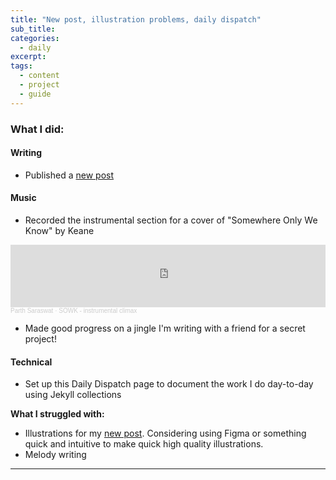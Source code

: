 ```yaml
---
title: "New post, illustration problems, daily dispatch"
sub_title:
categories:
  - daily
excerpt: 
tags:
  - content
  - project
  - guide
---
```


### What I did:

#### Writing
- Published a [new post](https://parthsaraswat.github.io/general/2020/08/11/what-do-i-do.html)

#### Music
- Recorded the instrumental section for a cover of "Somewhere Only We Know" by Keane
<iframe width="100%" height="100" scrolling="no" frameborder="no" allow="autoplay" src="https://w.soundcloud.com/player/?url=https%3A//api.soundcloud.com/tracks/874247389&color=%23ff5500&auto_play=false&hide_related=false&show_comments=true&show_user=true&show_reposts=false&show_teaser=true&visual=true"></iframe><div style="font-size: 10px; color: #cccccc;line-break: anywhere;word-break: normal;overflow: hidden;white-space: nowrap;text-overflow: ellipsis; font-family: Interstate,Lucida Grande,Lucida Sans Unicode,Lucida Sans,Garuda,Verdana,Tahoma,sans-serif;font-weight: 100;"><a href="https://soundcloud.com/parth-saraswat" title="Parth Saraswat" target="_blank" style="color: #cccccc; text-decoration: none;">Parth Saraswat</a> · <a href="https://soundcloud.com/parth-saraswat/sowk-instrumental-climax" title="SOWK - instrumental climax" target="_blank" style="color: #cccccc; text-decoration: none;">SOWK - instrumental climax</a></div>

- Made good progress on a jingle I'm writing with a friend for a secret project!

#### Technical
- Set up this Daily Dispatch page to document the work I do day-to-day using Jekyll collections 

**What I struggled with:**
- Illustrations for my [new post](https://parthsaraswat.github.io/general/2020/08/11/what-do-i-do.html). Considering using Figma or something quick and intuitive to make quick high quality illustrations.
- Melody writing 

---
